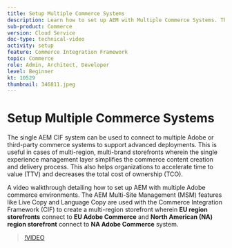 ```yaml
---
title: Setup Multiple Commerce Systems
description: Learn how to set up AEM with Multiple Commerce Systems. This allows projects to support single experience management layer that connects to multiple Adobe or third-party commerce backends for multi brand, multiregion storefronts.
sub-product: Commerce
version: Cloud Service
doc-type: technical-video
activity: setup
feature: Commerce Integration Framework
topic: Commerce
role: Admin, Architect, Developer
level: Beginner
kt: 10529
thumbnail: 346811.jpeg
---
```


# Setup Multiple Commerce Systems

The single AEM CIF system can be used to connect to multiple Adobe or third-party commerce systems to support advanced deployments. This is useful in cases of multi-region, multi-brand storefronts wherein the single experience management layer simplifies the commerce content creation and delivery process. This also helps organizations to accelerate time to value (TTV) and decreases the total cost of ownership (TCO).

A video walkthrough detailing how to set up AEM with multiple Adobe commerce environments. The AEM Multi-Site Management (MSM) features like Live Copy and Language Copy are used with the Commerce Integration Framework (CIF) to create a multi-region storefront wherein __EU region storefronts__ connect to __EU Adobe Commerce__ and __North American (NA) region storefront__ connect to __NA Adobe Commerce__ system.

>[!VIDEO](https://video.tv.adobe.com/v/346811/?quality=12&learn=on)

